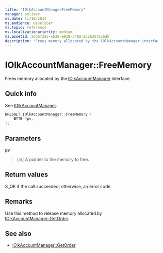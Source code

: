 ```yaml
---
title: "IOlkAccountManagerFreeMemory"
manager: soliver
ms.date: 11/16/2014
ms.audience: Developer
ms.topic: reference
ms.localizationpriority: medium
ms.assetid: acb67186-ab38-e918-5402-2526307a5bd0
description: "Frees memory allocated by the IOlkAccountManager interface."
---
```


# IOlkAccountManager::FreeMemory

Frees memory allocated by the [IOlkAccountManager](iolkaccountmanager.md) interface. 
  
## Quick info

See [IOlkAccountManager](iolkaccountmanager.md).
  
```cpp
HRESULT IOlkAccountManager::FreeMemory (  
    BYTE *pv, 
);
```

## Parameters

_pv_
  
> [in] A pointer to the memory to free.
    
## Return values

S_OK if the call succeeded; otherwise, an error code.
  
## Remarks

Use this method to release memory allocated by [IOlkAccountManager::GetOrder](iolkaccountmanager-getorder.md).
  
## See also

- [IOlkAccountManager::GetOrder](iolkaccountmanager-getorder.md)

